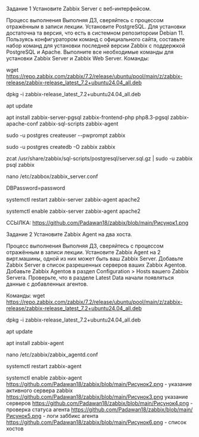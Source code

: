 Задание 1
Установите Zabbix Server с веб-интерфейсом.

Процесс выполнения
Выполняя ДЗ, сверяйтесь с процессом отражённым в записи лекции.
Установите PostgreSQL. Для установки достаточна та версия, что есть в системном репозитороии Debian 11.
Пользуясь конфигуратором команд с официального сайта, составьте набор команд для установки последней версии Zabbix с поддержкой PostgreSQL и Apache.
Выполните все необходимые команды для установки Zabbix Server и Zabbix Web Server.
Команды:

wget https://repo.zabbix.com/zabbix/7.2/release/ubuntu/pool/main/z/zabbix-release/zabbix-release_latest_7.2+ubuntu24.04_all.deb

dpkg -i zabbix-release_latest_7.2+ubuntu24.04_all.deb

apt update

apt install zabbix-server-pgsql zabbix-frontend-php php8.3-pgsql zabbix-apache-conf zabbix-sql-scripts zabbix-agent

sudo -u postgres createuser --pwprompt zabbix

sudo -u postgres createdb -O zabbix zabbix

zcat /usr/share/zabbix/sql-scripts/postgresql/server.sql.gz | sudo -u zabbix psql zabbix

nano /etc/zabbox/zabbix_server.conf

DBPassword=password

 systemctl restart zabbix-server zabbix-agent apache2
 
 systemctl enable zabbix-server zabbix-agent apache2

ССЫЛКА: https://github.com/Padawan18/zabbix/blob/main/Рисунок1.png

Задание 2
Установите Zabbix Agent на два хоста.

Процесс выполнения
Выполняя ДЗ, сверяйтесь с процессом отражённым в записи лекции.
Установите Zabbix Agent на 2 вирт.машины, одной из них может быть ваш Zabbix Server.
Добавьте Zabbix Server в список разрешенных серверов ваших Zabbix Agentов.
Добавьте Zabbix Agentов в раздел Configuration > Hosts вашего Zabbix Servera.
Проверьте, что в разделе Latest Data начали появляться данные с добавленных агентов.

Команды:
wget https://repo.zabbix.com/zabbix/7.2/release/ubuntu/pool/main/z/zabbix-release/zabbix-release_latest_7.2+ubuntu24.04_all.deb

 dpkg -i zabbix-release_latest_7.2+ubuntu24.04_all.deb
 
 apt update
 
 apt install zabbix-agent
 
nano /etc/zabbix/zabbix_agentd.conf

 systemctl restart zabbix-agent
 
 systemctl enable zabbix-agent
https://github.com/Padawan18/zabbix/blob/main/Рисунок2.png - указание активного сервера zabbix
  https://github.com/Padawan18/zabbix/blob/main/Рисунок3.png  указание серверов
  https://github.com/Padawan18/zabbix/blob/main/Рисунок4.png - проверка статуса агента
  https://github.com/Padawan18/zabbix/blob/main/Рисунок5.png - логи заббикс агента
  https://github.com/Padawan18/zabbix/blob/main/Рисунок6.png - список хостов
 



 


